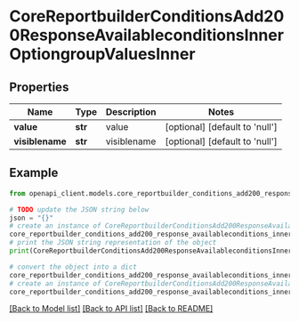 # CoreReportbuilderConditionsAdd200ResponseAvailableconditionsInnerOptiongroupValuesInner


## Properties

Name | Type | Description | Notes
------------ | ------------- | ------------- | -------------
**value** | **str** | value | [optional] [default to 'null']
**visiblename** | **str** | visiblename | [optional] [default to 'null']

## Example

```python
from openapi_client.models.core_reportbuilder_conditions_add200_response_availableconditions_inner_optiongroup_values_inner import CoreReportbuilderConditionsAdd200ResponseAvailableconditionsInnerOptiongroupValuesInner

# TODO update the JSON string below
json = "{}"
# create an instance of CoreReportbuilderConditionsAdd200ResponseAvailableconditionsInnerOptiongroupValuesInner from a JSON string
core_reportbuilder_conditions_add200_response_availableconditions_inner_optiongroup_values_inner_instance = CoreReportbuilderConditionsAdd200ResponseAvailableconditionsInnerOptiongroupValuesInner.from_json(json)
# print the JSON string representation of the object
print(CoreReportbuilderConditionsAdd200ResponseAvailableconditionsInnerOptiongroupValuesInner.to_json())

# convert the object into a dict
core_reportbuilder_conditions_add200_response_availableconditions_inner_optiongroup_values_inner_dict = core_reportbuilder_conditions_add200_response_availableconditions_inner_optiongroup_values_inner_instance.to_dict()
# create an instance of CoreReportbuilderConditionsAdd200ResponseAvailableconditionsInnerOptiongroupValuesInner from a dict
core_reportbuilder_conditions_add200_response_availableconditions_inner_optiongroup_values_inner_from_dict = CoreReportbuilderConditionsAdd200ResponseAvailableconditionsInnerOptiongroupValuesInner.from_dict(core_reportbuilder_conditions_add200_response_availableconditions_inner_optiongroup_values_inner_dict)
```
[[Back to Model list]](../README.md#documentation-for-models) [[Back to API list]](../README.md#documentation-for-api-endpoints) [[Back to README]](../README.md)


